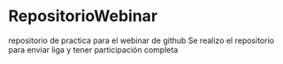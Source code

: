 # RepositorioWebinar
repositorio de practica para el webinar de github
Se realizo el repositorio para enviar liga y tener participación completa
